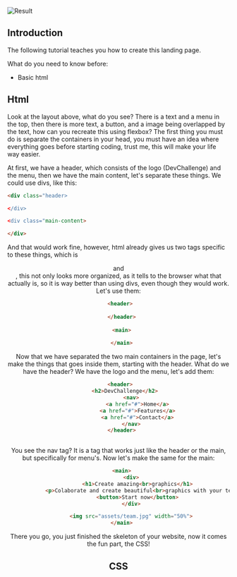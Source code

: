 ![Result](https://user-images.githubusercontent.com/79945109/151641869-484cba2c-6e93-4330-ab04-c0f68855a12c.png)

## Introduction

The following tutorial teaches you how to create this landing page.

What do you need to know before:

* Basic html

## Html 

Look at the layout above, what do you see? There is a text and a menu in the top, then there is more text, a button, and a image being overlapped by the text, how can you recreate this using flexbox? The first thing you must do is separate the containers in your head, you must have an idea where everything goes before starting coding, trust me, this will make your life way easier. 

At first, we have a header, which consists of the logo (DevChallenge) and the menu, then we have the main content, let's separate these things. We could use divs, like this:

```html
<div class="header> 

</div>

<div class="main-content>

</div>
```

And that would work fine, however, html already gives us two tags specific to these things, which is <header> and <main>, this not only looks more organized, as it tells to the browser what that actually is, so it is way better than using divs, even though they would work. Let's use them:
  
```html
  <header> 
    
  </header>
  
  <main>
    
  </main>
```

Now that we have separated the two main containers in the page, let's make the things that goes inside them, starting with the header. What do we have the header? We have the logo and the menu, let's add them:
  
```html
  <header> 
    <h2>DevChallenge</h2>
        <nav>
            <a href="#">Home</a>
            <a href="#">Features</a>
            <a href="#">Contact</a>
        </nav>
  </header>
 
```
  
You see the nav tag? It is a tag that works just like the header or the main, but specifically for menu's. Now let's make the same for the main:
  
```html
  <main>
        <div>
            <h1>Create amazing<br>graphics</h1>
            <p>Colaborate and create beautiful<br>graphics with your team</p>
            <button>Start now</button>
        </div>

        <img src="assets/team.jpg" width="50%">
  </main>
```
  
There you go, you just finished the skeleton of your website, now it comes the fun part, the CSS!
  
## CSS
  


  
